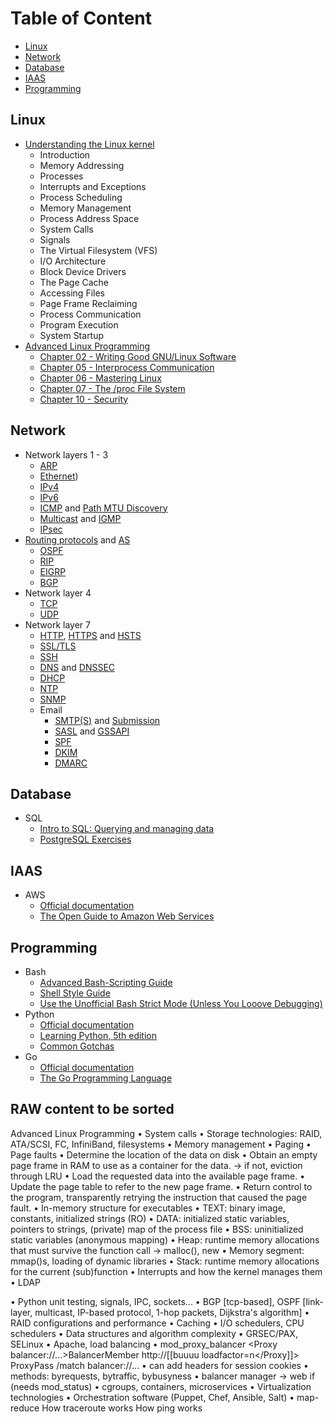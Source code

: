 # Table of Content
- [Linux](#linux)
- [Network](#network)
- [Database](#database)
- [IAAS](#iaas)
- [Programming](#programming)

## Linux
- [Understanding the Linux kernel](http://shop.oreilly.com/product/9780596005658.do)
  - Introduction
  - Memory Addressing
  - Processes
  - Interrupts and Exceptions
  - Process Scheduling
  - Memory Management
  - Process Address Space
  - System Calls
  - Signals
  - The Virtual Filesystem (VFS)
  - I/O Architecture
  - Block Device Drivers
  - The Page Cache
  - Accessing Files
  - Page Frame Reclaiming
  - Process Communication
  - Program Execution
  - System Startup
- [Advanced Linux Programming](http://advancedlinuxprogramming.com/alp-folder/)
  - [Chapter 02 - Writing Good GNU/Linux Software](http://advancedlinuxprogramming.com/alp-folder/alp-ch02-writing-good-gnu-linux-software.pdf)
  - [Chapter 05 - Interprocess Communication](http://advancedlinuxprogramming.com/alp-folder/alp-ch05-ipc.pdf)
  - [Chapter 06 - Mastering Linux](http://advancedlinuxprogramming.com/alp-folder/alp-ch06-mastering-linux.pdf)
  - [Chapter 07 - The /proc File System](http://advancedlinuxprogramming.com/alp-folder/alp-ch07-proc-filesystem.pdf)
  - [Chapter 10 - Security](http://advancedlinuxprogramming.com/alp-folder/alp-ch10-security.pdf)

## Network
- Network layers 1 - 3
  - [ARP](https://en.wikipedia.org/wiki/Address_Resolution_Protocol)
  - [Ethernet](https://en.wikipedia.org/wiki/Ethernet))
  - [IPv4](https://en.wikipedia.org/wiki/IPv4)
  - [IPv6](https://en.wikipedia.org/wiki/IPv6)
  - [ICMP](https://en.wikipedia.org/wiki/https://en.wikipedia.org/wiki/Internet_Control_Message_Protocol) and [Path MTU Discovery](https://en.wikipedia.org/wiki/Path_MTU_Discovery)
  - [Multicast](https://en.wikipedia.org/wiki/IP_multicast) and [IGMP](https://en.wikipedia.org/wiki/Internet_Group_Management_Protocol)
  - [IPsec](https://en.wikipedia.org/wiki/IPsec)
- [Routing protocols](https://en.wikipedia.org/wiki/Routing_protocol) and [AS](https://en.wikipedia.org/wiki/Autonomous_system_(Internet))
  - [OSPF](https://en.wikipedia.org/wiki/Open_Shortest_Path_First)
  - [RIP](https://en.wikipedia.org/wiki/Routing_Information_Protocol)
  - [EIGRP](https://en.wikipedia.org/wiki/Enhanced_Interior_Gateway_Routing_Protocol)
  - [BGP](https://en.wikipedia.org/wiki/Border_Gateway_Protocol)
- Network layer 4
  - [TCP](https://en.wikipedia.org/wiki/Transmission_Control_Protocol)
  - [UDP](https://en.wikipedia.org/wiki/User_Datagram_Protocol)
- Network layer 7
  - [HTTP](https://en.wikipedia.org/wiki/Hypertext_Transfer_Protocol), [HTTPS](https://en.wikipedia.org/wiki/HTTPS) and [HSTS](https://en.wikipedia.org/wiki/HTTP_Strict_Transport_Security)
  - [SSL/TLS](https://en.wikipedia.org/wiki/Transport_Layer_Security)
  - [SSH](https://en.wikipedia.org/wiki/Secure_Shell)
  - [DNS](https://en.wikipedia.org/wiki/Domain_Name_System) and [DNSSEC](https://en.wikipedia.org/wiki/Domain_Name_System_Security_Extensions)
  - [DHCP](https://en.wikipedia.org/wiki/Dynamic_Host_Configuration_Protocol)
  - [NTP](https://en.wikipedia.org/wiki/Network_Time_Protocol)
  - [SNMP](https://en.wikipedia.org/wiki/Simple_Network_Management_Protocol)
  - Email
    - [SMTP(S)](https://en.wikipedia.org/wiki/Simple_Mail_Transfer_Protocol) and [Submission](https://en.wikipedia.org/wiki/Message_submission_agent)
    - [SASL](https://en.wikipedia.org/wiki/Simple_Authentication_and_Security_Layer) and [GSSAPI](https://docs.oracle.com/cd/E19683-01/816-1331/6m7oo9sn3/index.html)
    - [SPF](https://en.wikipedia.org/wiki/Sender_Policy_Framework)
    - [DKIM](https://en.wikipedia.org/wiki/DomainKeys_Identified_Mail)
    - [DMARC](https://en.wikipedia.org/wiki/DMARC)

## Database
- SQL
  - [Intro to SQL: Querying and managing data](https://www.khanacademy.org/computing/computer-programming/sql)
  - [PostgreSQL Exercises](https://pgexercises.com/)

## IAAS
- AWS
  - [Official documentation](https://aws.amazon.com/documentation/)
  - [The Open Guide to Amazon Web Services](https://github.com/open-guides/og-aws)

## Programming
- Bash
  - [Advanced Bash-Scripting Guide](http://tldp.org/LDP/abs/html/)
  - [Shell Style Guide](https://google.github.io/styleguide/shell.xml)
  - [Use the Unofficial Bash Strict Mode (Unless You Looove Debugging)](http://redsymbol.net/articles/unofficial-bash-strict-mode/)
- Python
  - [Official documentation](https://docs.python.org/3.6/#)
  - [Learning Python, 5th edition](http://learning-python.com/books/about-lp5e.html)
  - [Common Gotchas](http://docs.python-guide.org/en/latest/writing/gotchas/)
- Go
  - [Official documentation](https://golang.org/doc/) 
  - [The Go Programming Language](http://www.gopl.io/)


## RAW content to be sorted
Advanced Linux Programming
• System calls
• Storage technologies: RAID, ATA/SCSI, FC, InfiniBand, filesystems
• Memory management
  • Paging
  • Page faults
    • Determine the location of the data on disk
    • Obtain an empty page frame in RAM to use as a container for the data. → if not, eviction through LRU
    • Load the requested data into the available page frame.
    • Update the page table to refer to the new page frame.
    • Return control to the program, transparently retrying the instruction that caused the page fault.
• In-memory structure for executables
  • TEXT: binary image, constants, initialized strings (RO)
  • DATA: initialized static variables, pointers to strings, (private) map of the process file
  • BSS: uninitialized static variables (anonymous mapping)
  • Heap: runtime memory allocations that must survive the function call → malloc(), new
  • Memory segment: mmap()s, loading of dynamic libraries
  • Stack: runtime memory allocations for the current (sub)function
• Interrupts and how the kernel manages them
• LDAP

• Python unit testing, signals, IPC, sockets...
• BGP [tcp-based], OSPF [link-layer, multicast, IP-based protocol, 1-hop packets, Dijkstra's algorithm]
• RAID configurations and performance
• Caching
• I/O schedulers, CPU schedulers
• Data structures and algorithm complexity
• GRSEC/PAX, SELinux
• Apache, load balancing
  • mod_proxy_balancer <Proxy balancer://...>BalancerMember http://[[buuuu loadfactor=n</Proxy]]> ProxyPass /match balancer://...
  • can add headers for session cookies
  • methods: byrequests, bytraffic, bybusyness
  • balancer manager → web if (needs mod_status)
• cgroups, containers, microservices
• Virtualization technologies
• Orchestration software (Puppet, Chef, Ansible, Salt)
• map-reduce
How traceroute works
How ping works
